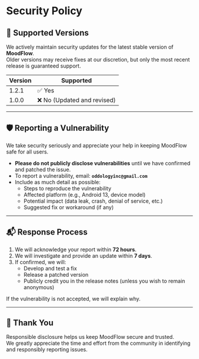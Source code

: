 # Security Policy

## 🔐 Supported Versions
We actively maintain security updates for the latest stable version of **MoodFlow**.  
Older versions may receive fixes at our discretion, but only the most recent release is guaranteed support.

| Version | Supported          |
| ------- | ------------------ |
| 1.2.1   | ✅ Yes             |
| 1.0.0   | ❌ No (Updated and revised) |

---

## 🛡️ Reporting a Vulnerability
We take security seriously and appreciate your help in keeping MoodFlow safe for all users.

- **Please do not publicly disclose vulnerabilities** until we have confirmed and patched the issue.  
- To report a vulnerability, email: **`oddologyinc@gmail.com`**  
- Include as much detail as possible:
  - Steps to reproduce the vulnerability  
  - Affected platform (e.g., Android 13, device model)  
  - Potential impact (data leak, crash, denial of service, etc.)  
  - Suggested fix or workaround (if any)  

---

## 📬 Response Process
1. We will acknowledge your report within **72 hours**.  
2. We will investigate and provide an update within **7 days**.  
3. If confirmed, we will:
   - Develop and test a fix  
   - Release a patched version  
   - Publicly credit you in the release notes (unless you wish to remain anonymous)  

If the vulnerability is not accepted, we will explain why.  

---

## 🙏 Thank You
Responsible disclosure helps us keep MoodFlow secure and trusted.  
We greatly appreciate the time and effort from the community in identifying and responsibly reporting issues.  
